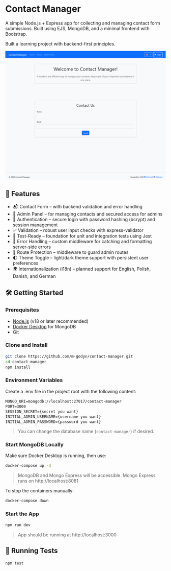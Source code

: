 # Contact Manager

A simple Node.js + Express app for collecting and managing contact form submissions. Built using EJS, MongoDB, and a minimal frontend with Bootstrap.

Built a learning project with backend-first principles.

![a screenshot presenting home page](./contact-manager.png)

## 🚀 Features

- 📬 Contact Form – with backend validation and error handling
- 🧰 Admin Panel – for managing contacts and secured access for admins
- 🔐 Authentication – secure login with password hashing (bcrypt) and session management
- ✅ Validation – robust user input checks with express-validator
- 🧪 Test-Ready – foundation for unit and integration tests using Jest
- 🧹 Error Handling – custom middleware for catching and formatting server-side errors
- 🚫 Route Protection – middleware to guard admin routes
- 🌓 Theme Toggle – light/dark theme support with persistent user preferences
- 🌍 Internationalization (i18n) – planned support for English, Polish, Danish, and German

## 🛠️ Getting Started

### Prerequisites

- [Node.js](https://nodejs.org/) (v18 or later recommended)
- [Docker Desktop](https://www.docker.com/products/docker-desktop/) for MongoDB
- Git

### Clone and Install

```bash
git clone https://github.com/m-godyn/contact-manager.git
cd contact-manager
npm install
```

### Environment Variables

Create a .env file in the project root with the following content:

```env
MONGO_URI=mongodb://localhost:27017/contact-manager
PORT=3000
SESSION_SECRET={secret you want}
INITIAL_ADMIN_USERNAME={username you want}
INITIAL_ADMIN_PASSWORD={password you want}
```
> You can change the database name (`contact-manager`) if desired.

### Start MongoDB Locally

Make sure Docker Desktop is running, then use:

```bash
docker-compose up -d
```
> MongoDB and Mongo Express will be accessible. Mongo Express runs on http://localhost:8081

To stop the containers manually:

```bash
docker-compose down
```

### Start the App

```bash
npm run dev
```
> App should be running at http://localhost:3000

## 🧪 Running Tests

```bash
npm test
```
